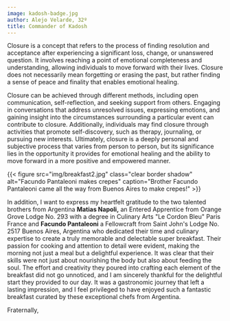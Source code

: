 ```yaml
---
image: kadosh-badge.jpg
author: Alejo Velarde, 32º
title: Commander of Kadosh
---
```


Closure is a concept that refers to the process of finding resolution and acceptance after experiencing a significant loss, change, or unanswered question. It involves reaching a point of emotional completeness and understanding, allowing individuals to move forward with their lives. Closure does not necessarily mean forgetting or erasing the past, but rather finding a sense of peace and finality that enables emotional healing. 

Closure can be achieved through different methods, including open communication, self-reflection, and seeking support from others. Engaging in conversations that address unresolved issues, expressing emotions, and gaining insight into the circumstances surrounding a particular event can contribute to closure. Additionally, individuals may find closure through activities that promote self-discovery, such as therapy, journaling, or pursuing new interests. Ultimately, closure is a deeply personal and subjective process that varies from person to person, but its significance lies in the opportunity it provides for emotional healing and the ability to move forward in a more positive and empowered manner.


{{< figure src="img/breakfast2.jpg" class="clear border shadow" alt="Facundo Pantaleoni makes crepes" caption="Brother Facundo Pantaleoni came all the way from Buenos Aires to make crepes!" >}}

In addition, I want to express my heartfelt gratitude to the two talented brothers from Argentina **Matias Napoli,** an Entered Apprentice from Orange Grove Lodge No. 293 with a degree in Culinary Arts "Le Cordon Bleu" Paris France and **Facundo Pantaleoni** a Fellowcraft from Saint John's Lodge No. 2517 Buenos Aires, Argentina who dedicated their time and culinary expertise to create a truly memorable and delectable super breakfast. Their passion for cooking and attention to detail were evident, making the morning not just a meal but a delightful experience. It was clear that their skills were not just about nourishing the body but also about feeding the soul. The effort and creativity they poured into crafting each element of the breakfast did not go unnoticed, and I am sincerely thankful for the delightful start they provided to our day. It was a gastronomic journey that left a lasting impression, and I feel privileged to have enjoyed such a fantastic breakfast curated by these exceptional chefs from Argentina.

Fraternally,


  
